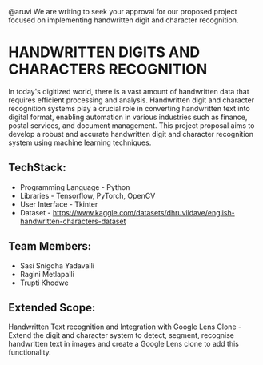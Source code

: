 @aruvi We are writing to seek your approval for our proposed project focused on implementing handwritten digit and character recognition.

# HANDWRITTEN DIGITS AND CHARACTERS RECOGNITION

In today's digitized world, there is a vast amount of handwritten data that requires efficient processing and analysis. Handwritten digit and character recognition systems play a crucial role in converting handwritten text into digital format, enabling automation in various industries such as finance, postal services, and document management. This project proposal aims to develop a robust and accurate handwritten digit and character recognition system using machine learning techniques.

## TechStack:

- Programming Language - Python
- Libraries - Tensorflow, PyTorch, OpenCV
- User Interface - Tkinter
- Dataset - https://www.kaggle.com/datasets/dhruvildave/english-handwritten-characters-dataset

## Team Members:

- Sasi Snigdha Yadavalli
- Ragini Metlapalli
- Trupti Khodwe

## Extended Scope:

Handwritten Text recognition and Integration with Google Lens Clone - Extend the digit and character system to detect, segment, recognise handwritten text in images and create a Google Lens clone to add this functionality.
